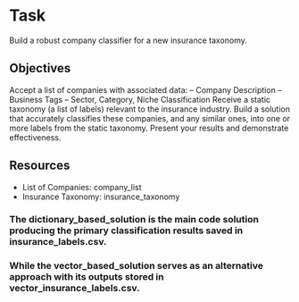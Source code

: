 # Task
Build a robust company classifier for a new insurance taxonomy.

## Objectives
Accept a list of companies with associated data:
– Company Description
– Business Tags
– Sector, Category, Niche Classification
Receive a static taxonomy (a list of labels) relevant to the insurance industry.
Build a solution that accurately classifies these companies, and any similar ones, into one or more labels from the static taxonomy.
Present your results and demonstrate effectiveness.

## Resources
 - List of Companies: company_list
 - Insurance Taxonomy: insurance_taxonomy

### The dictionary_based_solution is the main code solution producing the primary classification results saved in insurance_labels.csv.
### While the vector_based_solution serves as an alternative approach with its outputs stored in vector_insurance_labels.csv.
